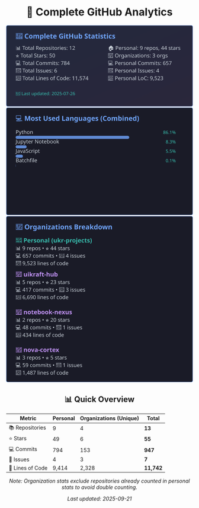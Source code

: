 <!-- GitHub Stats - Auto Generated -->
<div align="center">

# 🚀 Complete GitHub Analytics

![GitHub Stats](./assets/github-stats.svg)
![Languages](./assets/languages.svg)
![Organizations](./assets/organizations.svg)

## 📊 Quick Overview

| Metric | Personal | Organizations (Unique) | **Total** |
|--------|----------|------------------------|-----------|
| 📚 Repositories | 9 | 4 | **13** |
| ⭐ Stars | 49 | 6 | **55** |
| 💻 Commits | 794 | 153 | **947** |
| 🐛 Issues | 4 | 3 | **7** |
| 📏 Lines of Code | 9,414 | 2,328 | **11,742** |

*Note: Organization stats exclude repositories already counted in personal stats to avoid double counting.*

*Last updated: 2025-09-21*

</div>
<!-- End GitHub Stats -->